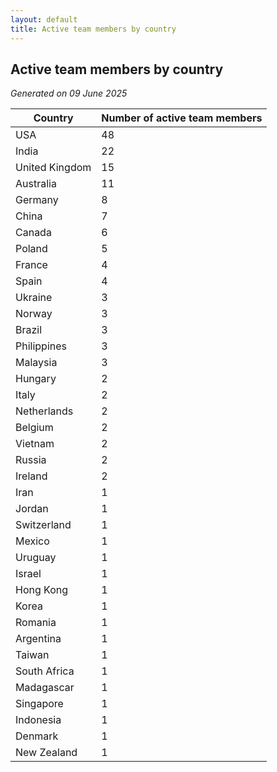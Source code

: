 ```yaml
---
layout: default
title: Active team members by country
---
```

## Active team members by country
*Generated on 09 June 2025*

| Country | Number of active team members |
| --- | --- |
| USA | 48 |
| India | 22 |
| United Kingdom | 15 |
| Australia | 11 |
| Germany | 8 |
| China | 7 |
| Canada | 6 |
| Poland | 5 |
| France | 4 |
| Spain | 4 |
| Ukraine | 3 |
| Norway | 3 |
| Brazil | 3 |
| Philippines | 3 |
| Malaysia | 3 |
| Hungary | 2 |
| Italy | 2 |
| Netherlands | 2 |
| Belgium | 2 |
| Vietnam | 2 |
| Russia | 2 |
| Ireland | 2 |
| Iran | 1 |
| Jordan | 1 |
| Switzerland | 1 |
| Mexico | 1 |
| Uruguay | 1 |
| Israel | 1 |
| Hong Kong | 1 |
| Korea | 1 |
| Romania | 1 |
| Argentina | 1 |
| Taiwan | 1 |
| South Africa | 1 |
| Madagascar | 1 |
| Singapore | 1 |
| Indonesia | 1 |
| Denmark | 1 |
| New Zealand | 1 |
